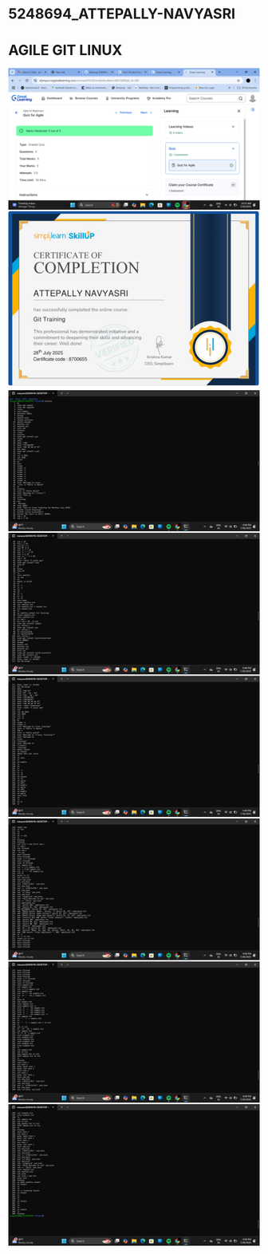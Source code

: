 # 5248694_ATTEPALLY-NAVYASRI
# AGILE GIT LINUX
![alt text](https://github.com/Navya093/5248694_ATTEPALLY-NAVYASRI/blob/bf35a484eacec1206033667516262f1f6a666bcc/SDLC/AGILE%20QUIZ.png)
![alt text](https://github.com/Navya093/5248694_ATTEPALLY-NAVYASRI/blob/7c796977214922ba4a41ce7325d60e2d84c3f2f3/SDLC/GIT%20TRAINING%20CERTIFICATE.jpg)
![alt text](https://github.com/Navya093/5248694_ATTEPALLY-NAVYASRI/blob/ec192e59943ec0aa37ef5f90eca1f89ef350bbad/LINUX/Screenshot%20(248).png)
![alt text](https://github.com/Navya093/5248694_ATTEPALLY-NAVYASRI/blob/4c22b9c46bba0775a92147c6dfec283a45465248/LINUX/Screenshot%20(249).png)
![alt text](https://github.com/Navya093/5248694_ATTEPALLY-NAVYASRI/blob/2a80d0139ade20d59260596475ba9faa86f0bd67/LINUX/Screenshot%20(250).png)
![alt text](https://github.com/Navya093/5248694_ATTEPALLY-NAVYASRI/blob/2a80d0139ade20d59260596475ba9faa86f0bd67/LINUX/Screenshot%20(251).png)
![alt text](https://github.com/Navya093/5248694_ATTEPALLY-NAVYASRI/blob/2a80d0139ade20d59260596475ba9faa86f0bd67/LINUX/Screenshot%20(252).png)
![alt text](https://github.com/Navya093/5248694_ATTEPALLY-NAVYASRI/blob/2a80d0139ade20d59260596475ba9faa86f0bd67/LINUX/Screenshot%20(253).png)


